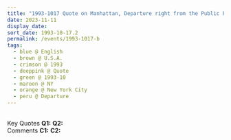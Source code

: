 ```yaml
---
title: "1993-1017 Quote on Manhattan, Departure right from the Public Program, John F. Kennedy International Airport, Queens, New York City, NY, U.S.A."
date: 2023-11-11
display_date: 
sort_date: 1993-10-17.2
permalink: /events/1993-1017-b
tags:
  - blue @ English
  - brown @ U.S.A.
  - crimson @ 1993
  - deeppink @ Quote
  - green @ 1993-10
  - maroon @ NY
  - orange @ New York City
  - peru @ Departure
---
```


<br>

<wave-list>
  <list-title color="DarkSeaGreen" width="55">Key Quotes</list-title>
  <list-item color="BlanchedAlmond" width="280"><b>Q1:</b> <i></i></list-item>
  <list-item color="Lavender" width="280"><b>Q2:</b> <i></i></list-item>
</wave-list>

<br>

<wave-list>
  <list-title color="DarkSeaGreen" width="55">Comments</list-title>
  <list-item color="BlanchedAlmond" width="280"><b>C1:</b> <i></i></list-item>
  <list-item color="Lavender" width="280"><b>C2:</b> <i></i></list-item>
</wave-list>